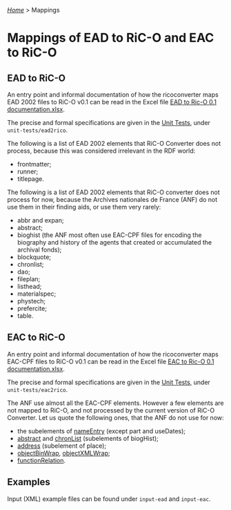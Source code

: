 [_Home_](index.md) > Mappings

# Mappings of EAD to RiC-O and EAC to RiC-O


## EAD to RiC-O

An entry point and informal documentation of how the ricoconverter maps EAD 2002 files to RiC-O v0.1 can be read in the Excel file [EAD to Ric-O 0.1 documentation.xlsx](../EAD_to_Ric-O_0.1_documentation.xlsx).

The precise and formal specifications are given in the [Unit Tests](UnitTests.md), under `unit-tests/ead2rico`.

The following is a list of EAD 2002 elements that RiC-O Converter does not process, because this was considered irrelevant in the RDF world:

- frontmatter;
- runner;
- titlepage.

The following is a list of EAD 2002 elements that RiC-O converter does not process for now, because the Archives nationales de France (ANF) do not use them in their finding aids, or use them very rarely:

- abbr and expan;
- abstract;
- bioghist (the ANF most often use EAC-CPF files for encoding the biography and history of the agents that created or accumulated the archival fonds);
- blockquote;
- chronlist;
- dao;
- fileplan;
- listhead;
- materialspec;
- phystech;
- prefercite;
- table.


## EAC to RiC-O

An entry point and informal documentation of how the ricoconverter maps EAC-CPF files to RiC-O v0.1 can be read in the Excel file [EAC to Ric-O 0.1 documentation.xlsx](../EAC_to_Ric-O_0.1_documentation.xlsx).

The precise and formal specifications are given in the [Unit Tests](UnitTests.md), under `unit-tests/eac2rico`.

The ANF use almost all the EAC-CPF elements. However a few elements are not mapped to RiC-O, and not processed by the current version of RiC-O Converter. Let us quote the following ones, that the ANF do not use for now:

- the subelements of [nameEntry](https://eac.staatsbibliothek-berlin.de/schema/taglibrary/cpfTagLibrary2019_EN.html#elem-nameEntry) (except part and useDates);
- [abstract](https://eac.staatsbibliothek-berlin.de/schema/taglibrary/cpfTagLibrary2019_EN.html#elem-abstract) and [chronList](https://eac.staatsbibliothek-berlin.de/schema/taglibrary/cpfTagLibrary2019_EN.html#elem-chronList) (subelements of biogHist);
- [address](https://eac.staatsbibliothek-berlin.de/schema/taglibrary/cpfTagLibrary2019_EN.html#elem-address) (subelement of place);
- [objectBinWrap](https://eac.staatsbibliothek-berlin.de/schema/taglibrary/cpfTagLibrary2019_EN.html#elem-objectBinWrap),  [objectXMLWrap](https://eac.staatsbibliothek-berlin.de/schema/taglibrary/cpfTagLibrary2019_EN.html#elem-objectXMLWrap);
- [functionRelation](https://eac.staatsbibliothek-berlin.de/schema/taglibrary/cpfTagLibrary2019_EN.html#elem-functionRelation).

## Examples

Input (XML) example files can be found under `input-ead` and `input-eac`.

